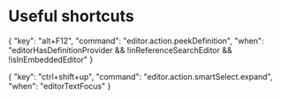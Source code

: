 # Useful shortcuts

{
  "key": "alt+F12",
  "command": "editor.action.peekDefinition",
  "when": "editorHasDefinitionProvider && !inReferenceSearchEditor && !isInEmbeddedEditor"
}

{
  "key": "ctrl+shift+up",
  "command": "editor.action.smartSelect.expand",
  "when": "editorTextFocus"
}
